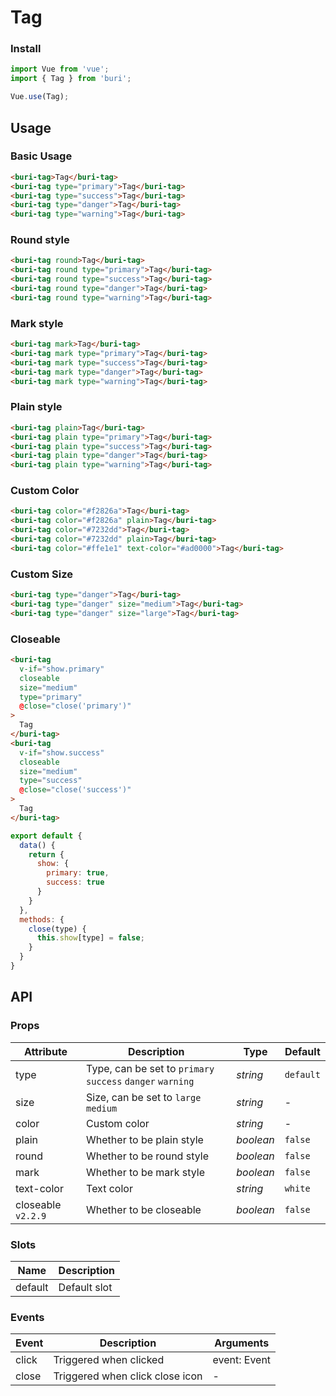 # Tag

### Install

``` javascript
import Vue from 'vue';
import { Tag } from 'buri';

Vue.use(Tag);
```

## Usage

### Basic Usage

```html
<buri-tag>Tag</buri-tag>
<buri-tag type="primary">Tag</buri-tag>
<buri-tag type="success">Tag</buri-tag>
<buri-tag type="danger">Tag</buri-tag>
<buri-tag type="warning">Tag</buri-tag>
```

### Round style

```html
<buri-tag round>Tag</buri-tag>
<buri-tag round type="primary">Tag</buri-tag>
<buri-tag round type="success">Tag</buri-tag>
<buri-tag round type="danger">Tag</buri-tag>
<buri-tag round type="warning">Tag</buri-tag>
```

### Mark style

```html
<buri-tag mark>Tag</buri-tag>
<buri-tag mark type="primary">Tag</buri-tag>
<buri-tag mark type="success">Tag</buri-tag>
<buri-tag mark type="danger">Tag</buri-tag>
<buri-tag mark type="warning">Tag</buri-tag>
```

### Plain style

```html
<buri-tag plain>Tag</buri-tag>
<buri-tag plain type="primary">Tag</buri-tag>
<buri-tag plain type="success">Tag</buri-tag>
<buri-tag plain type="danger">Tag</buri-tag>
<buri-tag plain type="warning">Tag</buri-tag>
```

### Custom Color

```html
<buri-tag color="#f2826a">Tag</buri-tag>
<buri-tag color="#f2826a" plain>Tag</buri-tag>
<buri-tag color="#7232dd">Tag</buri-tag>
<buri-tag color="#7232dd" plain>Tag</buri-tag>
<buri-tag color="#ffe1e1" text-color="#ad0000">Tag</buri-tag>
```

### Custom Size

```html
<buri-tag type="danger">Tag</buri-tag>
<buri-tag type="danger" size="medium">Tag</buri-tag>
<buri-tag type="danger" size="large">Tag</buri-tag>
```

### Closeable

```html
<buri-tag
  v-if="show.primary"
  closeable
  size="medium"
  type="primary"
  @close="close('primary')"
>
  Tag
</buri-tag>
<buri-tag
  v-if="show.success"
  closeable
  size="medium"
  type="success"
  @close="close('success')"
>
  Tag
</buri-tag>
```

```js
export default {
  data() {
    return {
      show: {
        primary: true,
        success: true
      }
    }
  },
  methods: {
    close(type) {
      this.show[type] = false;
    }
  }
}
```

## API

### Props

| Attribute | Description | Type | Default |
|------|------|------|------|
| type | Type, can be set to `primary` `success` `danger` `warning` | *string* | `default` |
| size | Size, can be set to `large` `medium` | *string* | - |
| color | Custom color | *string* | - |
| plain | Whether to be plain style | *boolean* | `false` |
| round | Whether to be round style | *boolean* | `false` |
| mark | Whether to be mark style | *boolean* | `false` |
| text-color | Text color | *string* | `white` |
| closeable `v2.2.9` | Whether to be closeable | *boolean* | `false` |

### Slots

| Name | Description |
|------|------|
| default | Default slot |

### Events

| Event | Description | Arguments |
|------|------|------|
| click | Triggered when clicked | event: Event |
| close | Triggered when click close icon | - |

